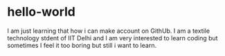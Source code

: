 # hello-world
I am just learning that how i can make account on GithUb.
I am a textile technology stdent of IIT Delhi and I am very interested to learn coding but sometimes I feel it too boring but still i want to learn.
